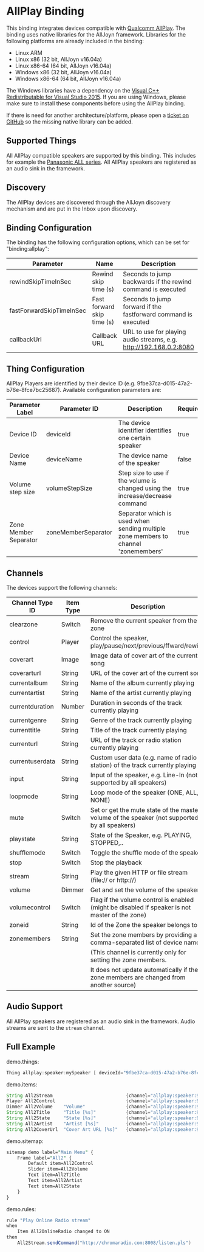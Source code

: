 # AllPlay Binding

This binding integrates devices compatible with [Qualcomm AllPlay](https://www.qualcomm.com/products/allplay).
The binding uses native libraries for the AllJoyn framework.
Libraries for the following platforms are already included in the binding:

- Linux ARM
- Linux x86 (32 bit, AllJoyn v16.04a)
- Linux x86-64 (64 bit, AllJoyn v16.04a)
- Windows x86 (32 bit, AllJoyn v16.04a)
- Windows x86-64 (64 bit, AllJoyn v16.04a)

The Windows libraries have a dependency on the [Visual C++ Redistributable for Visual Studio 2015](https://www.microsoft.com/en-US/download/details.aspx?id=48145).
If you are using Windows, please make sure to install these components before using the AllPlay binding.

If there is need for another architecture/platform, please open a [ticket on GitHub](https://github.com/openhab/openhab/issues) so the missing native library can be added.

## Supported Things

All AllPlay compatible speakers are supported by this binding.
This includes for example the [Panasonic ALL series](http://www.panasonic.com/uk/consumer/home-entertainment/wireless-speaker-systems.html). All AllPlay speakers are registered as an audio sink in the framework.

## Discovery

The AllPlay devices are discovered through the AllJoyn discovery mechanism and are put in the Inbox upon discovery.

## Binding Configuration

The binding has the following configuration options, which can be set for "binding:allplay":

| Parameter                | Name                       | Description                                                          | Required |
|--------------------------|----------------------------|----------------------------------------------------------------------|----------|
| rewindSkipTimeInSec      | Rewind skip time (s)       | Seconds to jump backwards if the rewind command is executed          | yes      |
| fastForwardSkipTimeInSec | Fast forward skip time (s) | Seconds to jump forward if the fastforward command is executed       | yes      |
| callbackUrl              | Callback URL               | URL to use for playing audio streams, e.g. <http://192.168.0.2:8080> | no       |

## Thing Configuration

AllPlay Players are identified by their device ID (e.g. 9fbe37ca-d015-47a2-b76e-8fce7bc25687). Available configuration parameters are:

| Parameter Label       | Parameter ID        | Description                                                                         | Required | Default |
|-----------------------|---------------------|-------------------------------------------------------------------------------------|----------|---------|
| Device ID             | deviceId            | The device identifier identifies one certain speaker                                | true     |         |
| Device Name           | deviceName          | The device name of the speaker                                                      | false    |         |
| Volume step size      | volumeStepSize      | Step size to use if the volume is changed using the increase/decrease command       | true     | 1       |
| Zone Member Separator | zoneMemberSeparator | Separator which is used when sending multiple zone members to channel 'zonemembers' | true     | ,       |

## Channels

The devices support the following channels:

| Channel Type ID | Item Type | Description                                                                                    |
|-----------------|-----------|------------------------------------------------------------------------------------------------|
| clearzone       | Switch    | Remove the current speaker from the zone                                                       |
| control         | Player    | Control the speaker, play/pause/next/previous/ffward/rewind                                    |
| coverart        | Image     | Image data of cover art of the current song                                                    |
| coverarturl     | String    | URL of the cover art of the current song                                                       |
| currentalbum    | String    | Name of the album currently playing                                                            |
| currentartist   | String    | Name of the artist currently playing                                                           |
| currentduration | Number    | Duration in seconds of the track currently playing                                             |
| currentgenre    | String    | Genre of the track currently playing                                                           |
| currenttitle    | String    | Title of the track currently playing                                                           |
| currenturl      | String    | URL of the track or radio station currently playing                                            |
| currentuserdata | String    | Custom user data (e.g. name of radio station) of the track currently playing                   |
| input           | String    | Input of the speaker, e.g. Line-In (not supported by all speakers)                             |
| loopmode        | String    | Loop mode of the speaker (ONE, ALL, NONE)                                                      |
| mute            | Switch    | Set or get the mute state of the master volume of the speaker (not supported by all speakers)  |
| playstate       | String    | State of the Speaker, e.g. PLAYING, STOPPED,..                                                 |
| shufflemode     | Switch    | Toggle the shuffle mode of the speaker                                                         |
| stop            | Switch    | Stop the playback                                                                              |
| stream          | String    | Play the given HTTP or file stream (file:// or http://)                                        |
| volume          | Dimmer    | Get and set the volume of the speaker                                                          |
| volumecontrol   | Switch    | Flag if the volume control is enabled (might be disabled if speaker is not master of the zone) |
| zoneid          | String    | Id of the Zone the speaker belongs to                                                          |
| zonemembers     | String    | Set the zone members by providing a comma-separated list of device names.                      |
|                 |           | (This channel is currently only for setting the zone members.                                  |
|                 |           | It does not update automatically if the zone members are changed from another source)          |

## Audio Support

All AllPlay speakers are registered as an audio sink in the framework.
Audio streams are sent to the `stream` channel.

## Full Example

demo.things:

```java
Thing allplay:speaker:mySpeaker [ deviceId="9fbe37ca-d015-47a2-b76e-8fce7bc25687"]
```

demo.items:

```java
String All2Stream                           {channel="allplay:speaker:9fbe37ca-d015-47a2-b76e-8fce7bc25687:stream"}
Player All2Control                          {channel="allplay:speaker:9fbe37ca-d015-47a2-b76e-8fce7bc25687:control"}
Dimmer All2Volume    "Volume"               {channel="allplay:speaker:9fbe37ca-d015-47a2-b76e-8fce7bc25687:volume"}
String All2Title     "Title [%s]"           {channel="allplay:speaker:9fbe37ca-d015-47a2-b76e-8fce7bc25687:currenttitle"}
String All2State     "State [%s]"           {channel="allplay:speaker:9fbe37ca-d015-47a2-b76e-8fce7bc25687:playstate"}
String All2Artist    "Artist [%s]"          {channel="allplay:speaker:9fbe37ca-d015-47a2-b76e-8fce7bc25687:currentartist"}
String All2CoverUrl  "Cover Art URL [%s]"   {channel="allplay:speaker:9fbe37ca-d015-47a2-b76e-8fce7bc25687:coverarturl"}
```

demo.sitemap:

```perl
sitemap demo label="Main Menu" {
    Frame label="All2" {
        Default item=All2Control
        Slider item=All2Volume
        Text item=All2Title
        Text item=All2Artist
        Text item=All2State
    }
}
```

demo.rules:

```java
rule "Play Online Radio stream"
when
    Item All2OnlineRadio changed to ON
then
    All2Stream.sendCommand("http://chromaradio.com:8008/listen.pls")
```
